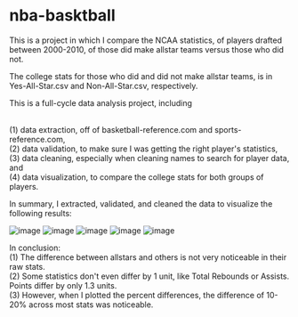 # nba-basktball

This is a project in which I compare the NCAA statistics, of players drafted between 2000-2010, of those did make allstar teams versus those who did not.

The college stats for those who did and did not make allstar teams, is in Yes-All-Star.csv and Non-All-Star.csv, respectively.

This is a full-cycle data analysis project, including

<br> (1) data extraction, off of basketball-reference.com and sports-reference.com,
<br> (2) data validation, to make sure I was getting the right player's statistics,
<br> (3) data cleaning, especially when cleaning names to search for player data, and
<br> (4) data visualization, to compare the college stats for both groups of players.

In summary, I extracted, validated, and cleaned the data to visualize the following results:

![image](https://user-images.githubusercontent.com/74286542/140826540-04b503bb-1ddf-42e3-9369-a1de3bf3e9d5.png)
![image](https://user-images.githubusercontent.com/74286542/140826565-87df09f1-caa7-4267-a99a-bfd80939ea7d.png)
![image](https://user-images.githubusercontent.com/74286542/140826594-c13b8c8c-26fe-4bcc-976e-c469cd7c64ec.png)
![image](https://user-images.githubusercontent.com/74286542/140826606-1ce82657-e37f-47e6-a1d2-22595399338f.png)
![image](https://user-images.githubusercontent.com/74286542/140826615-97ae3dbf-5f04-4d27-be47-5e00c82ab1ba.png)

In conclusion:
<br>(1) The difference between allstars and others is not very noticeable in their raw stats.
<br>(2) Some statistics don't even differ by 1 unit, like Total Rebounds or Assists. Points differ by only 1.3 units.
<br>(3) However, when I plotted the percent differences, the difference of 10-20% across most stats was noticeable.
